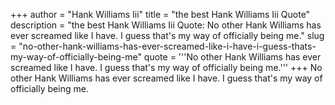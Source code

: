 +++
author = "Hank Williams Iii"
title = "the best Hank Williams Iii Quote"
description = "the best Hank Williams Iii Quote: No other Hank Williams has ever screamed like I have. I guess that's my way of officially being me."
slug = "no-other-hank-williams-has-ever-screamed-like-i-have-i-guess-thats-my-way-of-officially-being-me"
quote = '''No other Hank Williams has ever screamed like I have. I guess that's my way of officially being me.'''
+++
No other Hank Williams has ever screamed like I have. I guess that's my way of officially being me.
